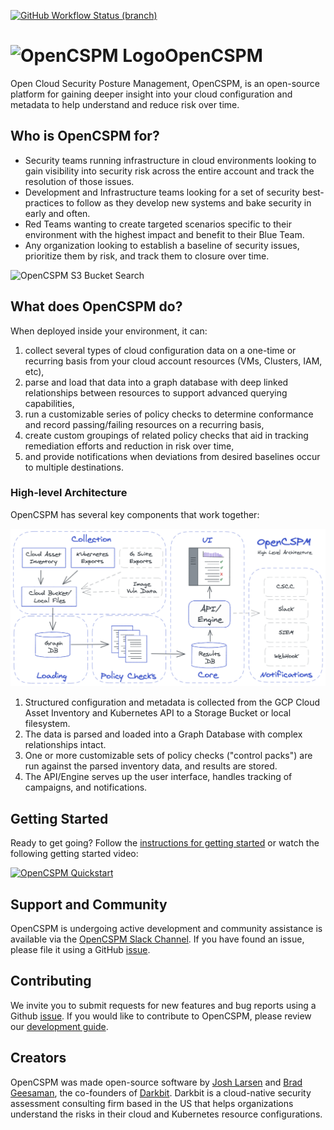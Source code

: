 [![GitHub Workflow Status (branch)](https://img.shields.io/github/workflow/status/opencspm/opencspm/smoke-test/main)](https://github.com/OpenCSPM/opencspm/actions?query=branch%3Amain)

# ![OpenCSPM Logo](site/img/opencspm-logo.png)OpenCSPM
Open Cloud Security Posture Management, OpenCSPM, is an open-source platform for gaining deeper insight into your cloud configuration and metadata to help understand and reduce risk over time.

## Who is OpenCSPM for?

* Security teams running infrastructure in cloud environments looking to gain visibility into security risk across the entire account and track the resolution of those issues.
* Development and Infrastructure teams looking for a set of security best-practices to follow as they develop new systems and bake security in early and often.
* Red Teams wanting to create targeted scenarios specific to their environment with the highest impact and benefit to their Blue Team.
* Any organization looking to establish a baseline of security issues, prioritize them by risk, and track them to closure over time.

![OpenCSPM S3 Bucket Search](site/img/opencspm-s3-search.gif)

## What does OpenCSPM do?

When deployed inside your environment, it can:

1. collect several types of cloud configuration data on a one-time or recurring basis from your cloud account resources (VMs, Clusters, IAM, etc),
2. parse and load that data into a graph database with deep linked relationships between resources to support advanced querying capabilities,
3. run a customizable series of policy checks to determine conformance and record passing/failing resources on a recurring basis,
4. create custom groupings of related policy checks that aid in tracking remediation efforts and reduction in risk over time,
5. and provide notifications when deviations from desired baselines occur to multiple destinations.

### High-level Architecture

OpenCSPM has several key components that work together:

![opencspm high level architecture diagram](site/img/high-level-arch.png)

1. Structured configuration and metadata is collected from the GCP Cloud Asset Inventory and Kubernetes API to a Storage Bucket or local filesystem.
2. The data is parsed and loaded into a Graph Database with complex relationships intact.
3. One or more customizable sets of policy checks ("control packs") are run against the parsed inventory data, and results are stored.
4. The API/Engine serves up the user interface, handles tracking of campaigns, and notifications.

## Getting Started

Ready to get going?  Follow the [instructions for getting started](site/getting_started.md) or watch the following getting started video:

[![OpenCSPM Quickstart](site/img/opencspm-quickstart-keyframe.png)](https://www.youtube.com/watch?v=i-brXrIIgU8 "OpenCSPM Quickstart")

## Support and Community

OpenCSPM is undergoing active development and community assistance is available via the [OpenCSPM Slack Channel](https://join.slack.com/t/opencspm/shared_invite/zt-lsfnhs78-W_vHOrDYK4VyHUJLqskP3Q).  If you have found an issue, please file it using a GitHub [issue](https://github.com/opencspm/opencspm/issues/new/choose).

## Contributing

We invite you to submit requests for new features and bug reports using a Github [issue](https://github.com/opencspm/opencspm/issues/new/choose). If you would like to contribute to OpenCSPM, please review our [development guide](site/development.md).

## Creators

OpenCSPM was made open-source software by [Josh Larsen](https://github.com/joshlarsen) and [Brad Geesaman](https://github.com/bgeesaman), the co-founders of [Darkbit](https://darkbit.io). Darkbit is a cloud-native security assessment consulting firm based in the US that helps organizations understand the risks in their cloud and Kubernetes resource configurations.
